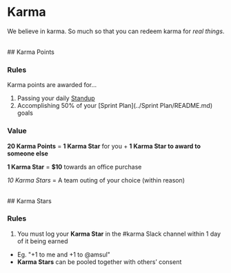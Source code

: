 # Karma

We believe in karma. So much so that you can redeem karma for *real things*.


<br />
## Karma Points

### Rules

Karma points are awarded for...

1. Passing your daily [Standup](../Standup/README.md)
2. Accomplishing 50% of your [Sprint Plan](../Sprint Plan/README.md) goals

### Value

**20 Karma Points** = **1 Karma Star** for you + **1 Karma Star to award to someone else**

**1 Karma Star** = **$10** towards an office purchase

*10 Karma Stars* = A team outing of your choice (within reason)



<br />
## Karma Stars

### Rules

1. You must log your **Karma Star** in the #karma Slack channel within 1 day of it being earned
  * Eg. "+1 to me and +1 to @amsul"
* **Karma Stars** can be pooled together with others’ consent